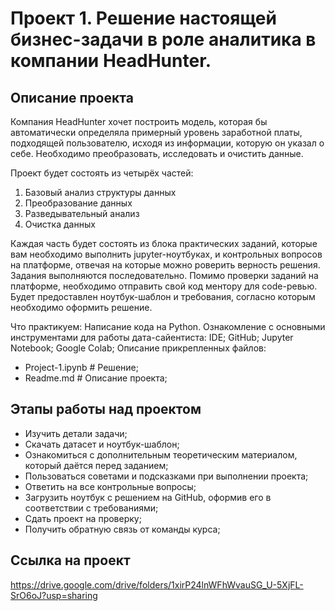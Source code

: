 # Проект 1. Решение настоящей бизнес-задачи в роле аналитика в компании HeadHunter.

## Описание проекта
Компания HeadHunter хочет построить модель, которая бы автоматически определяла примерный уровень заработной платы, подходящей пользователю, исходя из информации, которую он указал о себе. Необходимо преобразовать, исследовать и очистить данные.

Проект будет состоять из четырёх частей:

1. Базовый анализ структуры данных
2. Преобразование данных
3. Разведывательный анализ
4. Очистка данных

Каждая часть будет состоять из блока практических заданий, которые вам необходимо выполнить jupyter-ноутбуках, и контрольных вопросов на платформе, отвечая на которые можно роверить верность решения. Задания выполняются последовательно.
Помимо проверки заданий на платформе, необходимо отправить свой код ментору для code-ревью. Будет предоставлен ноутбук-шаблон и требования, согласно которым необходимо оформить решение.

Что практикуем:
Написание кода на Python. Ознакомление с основными инструментами для работы дата-сайентиста: 
    IDE;
    GitHub;
    Jupyter Notebook;
    Google Colab;
  Описание прикрепленных файлов:
  - Project-1.ipynb # Решение;
  - Readme.md # Описание проекта;
  

## Этапы работы над проектом
- Изучить детали задачи;
- Скачать датасет и ноутбук-шаблон;
- Ознакомиться с дополнительным теоретическим материалом, который даётся перед заданием;
- Пользоваться советами и подсказками при выполнении проекта;
- Ответить на все контрольные вопросы;
- Загрузить ноутбук с решением на GitHub, оформив его в соответствии с требованиями;
- Сдать проект на проверку;
- Получить обратную связь от команды курса;

## Ссылка на проект
https://drive.google.com/drive/folders/1xirP24lnWFhWvauSG_U-5XjFL-SrO6oJ?usp=sharing

